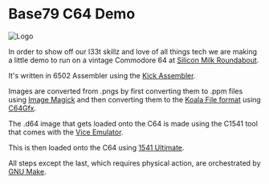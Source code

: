 # Base79 C64 Demo

![Logo](http://public.base79.com/bitbucket/base79-c64.png)

In order to show off our l33t skillz and love of all things tech we are making a little demo to run on a vintage Commodore 64 at [Silicon Milk Roundabout](http://siliconmilkroundabout.com/).

It's written in 6502 Assembler using the [Kick Assembler](http://www.theweb.dk/KickAssembler/Main.php).

Images are converted from .pngs by first converting them to .ppm files using [Image Magick](http://www.imagemagick.org/script/index.php) and then converting them to the [Koala File format](http://en.wikipedia.org/wiki/KoalaPad#File_format) using [C64Gfx](http://koti.kapsi.fi/a1bert/Dev/C64Gfx/).

The .d64 image that gets loaded onto the C64 is made using the C1541 tool that comes with the [Vice Emulator](http://vice-emu.sourceforge.net/).

This is then loaded onto the C64 using [1541 Ultimate](http://www.1541ultimate.net/content/index.php).

All steps except the last, which requires physical action, are orchestrated by [GNU Make](http://www.gnu.org/software/make/).